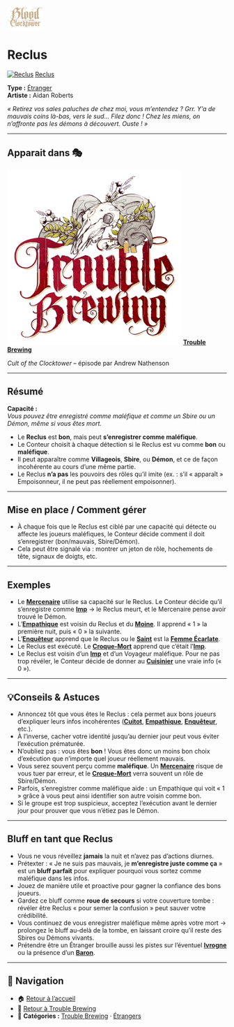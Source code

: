 <p align="left">
  <a href="/botc-fr-bambi/">
    <img src="../images/logo.png" alt="Accueil BotC FR" width="80">
  </a>
</p>

# Reclus

[<img src="../images/Icon_recluse.png" alt="Reclus" width="400">](reclus.md) [Reclus](../tb_roles/reclus.md)

**Type :** [Étranger](../etrangers.md)  
**Artiste :** Aidan Roberts  

*« Retirez vos sales paluches de chez moi, vous m’entendez ? Grr. Y’a de mauvais coins là-bas, vers le sud… Filez donc ! Chez les miens, on n’affronte pas les démons à découvert. Ouste ! »*


---

## Apparait dans 🎭
[<img src="../images/Logo_trouble_brewing.png" alt="Trouble Brewing" width="400">](../trouble_brewing.md) [**Trouble Brewing**](../trouble_brewing.md)  

*Cult of the Clocktower* – épisode par Andrew Nathenson 

---

## Résumé
**Capacité :**  
*Vous pouvez être enregistré comme maléfique et comme un Sbire ou un Démon, même si vous êtes mort.*  

- Le **Reclus** est **bon**, mais peut **s’enregistrer comme maléfique**.  
- Le Conteur choisit à chaque détection si le Reclus est vu comme **bon** ou **maléfique**.  
- Il peut apparaître comme **Villageois**, **Sbire**, ou **Démon**, et ce de façon incohérente au cours d’une même partie.  
- Le Reclus **n’a pas** les pouvoirs des rôles qu’il imite (ex. : s’il « apparaît » Empoisonneur, il ne peut pas réellement empoisonner).  

---

## Mise en place / Comment gérer
- À chaque fois que le Reclus est ciblé par une capacité qui détecte ou affecte les joueurs maléfiques, le Conteur décide comment il doit s’enregistrer (bon/mauvais, Sbire/Démon).  
- Cela peut être signalé via : montrer un jeton de rôle, hochements de tête, signaux de doigts, etc.  

---

## Exemples
- Le **[Mercenaire](./mercenaire.md)** utilise sa capacité sur le Reclus. Le Conteur décide qu’il s’enregistre comme **[Imp](./imp.md)** → le Reclus meurt, et le Mercenaire pense avoir trouvé le Démon.  
- L’**[Empathique](./empathique.md)** est voisin du Reclus et du **[Moine](./moine.md)**. Il apprend « 1 » la première nuit, puis « 0 » la suivante.  
- L’**[Enquêteur](./enqueteur.md)** apprend que le Reclus ou le **[Saint](./saint.md)** est la **[Femme Écarlate](./femme_ecarlate.md)**.  
- Le Reclus est exécuté. Le **[Croque-Mort](./croquemort.md)** apprend que c’était l’**[Imp](./imp.md)**.  
- Le Reclus est voisin d’un **[Imp](./imp.md)** et d’un Voyageur maléfique. Pour ne pas trop révéler, le Conteur décide de donner au **[Cuisinier](./cuisinier.md)** une vraie info (« 0 »).  

---

## 💡Conseils & Astuces
- Annoncez tôt que vous êtes le Reclus : cela permet aux bons joueurs d’expliquer leurs infos incohérentes (**[Cuitot](./cuistot.md)**, **[Empathique](./empathique.md)**, **[Enquêteur](./enqueteur.md)**, etc.).  
- À l’inverse, cacher votre identité jusqu’au dernier jour peut vous éviter l’exécution prématurée.  
- N’oubliez pas : vous êtes **bon** ! Vous êtes donc un moins bon choix d’exécution que n’importe quel joueur réellement mauvais.  
- Vous serez souvent perçu comme **maléfique**. Un **[Mercenaire](./mercenaire.md)** risque de vous tuer par erreur, et le **[Croque-Mort](./croquemort.md)** verra souvent un rôle de Sbire/Démon.  
- Parfois, s’enregistrer comme maléfique aide : un Empathique qui voit « 1 » grâce à vous peut ainsi identifier son autre voisin comme bon.  
- Si le groupe est trop suspicieux, acceptez l’exécution avant le dernier jour pour prouver que vous n’étiez pas le Démon.  

---

## Bluff en tant que Reclus
- Vous ne vous réveillez **jamais** la nuit et n’avez pas d’actions diurnes.  
- Prétexter : « Je ne suis pas mauvais, je **m’enregistre juste comme ça** » est un **bluff parfait** pour expliquer pourquoi vous sortez comme maléfique dans les infos.  
- Jouez de manière utile et proactive pour gagner la confiance des bons joueurs.  
- Gardez ce bluff comme **roue de secours** si votre couverture tombe : révéler être Reclus « pour semer la confusion » peut sauver votre crédibilité.  
- Vous continuez de vous enregistrer maléfique même après votre mort → prolongez le bluff au-delà de la tombe, en laissant croire qu’il reste des Sbires ou Démons vivants.  
- Prétendre être un Étranger brouille aussi les pistes sur l’éventuel **[Ivrogne](./ivrogne.md)** ou la présence d’un **[Baron](./baron.md)**.  

---

## 📂 Navigation
- 🏠 [Retour à l’accueil](/botc-fr-bambi/)  
- 🍺 [Retour à Trouble Brewing](../trouble_brewing.md)  
- 📂 **Catégories :** [Trouble Brewing](../trouble_brewing.md) · [Étrangers](../etrangers.md) 
